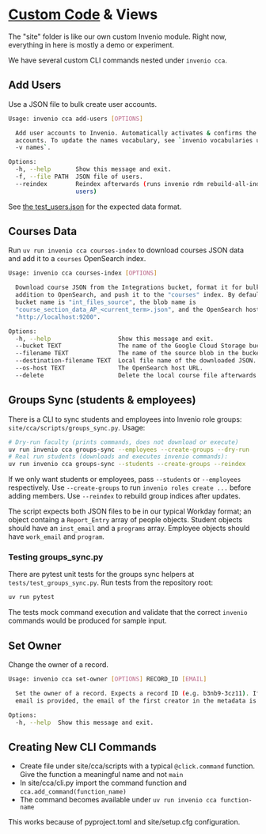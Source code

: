 # [Custom Code](https://inveniordm.docs.cern.ch/operate/code/custom_code/) & Views

The "site" folder is like our own custom Invenio module. Right now, everything in here is mostly a demo or experiment.

We have several custom CLI commands nested under `invenio cca`.

## Add Users

Use a JSON file to bulk create user accounts.

```sh
Usage: invenio cca add-users [OPTIONS]

  Add user accounts to Invenio. Automatically activates & confirms the
  accounts. To update the names vocabulary, see `invenio vocabularies update
  -v names`.

Options:
  -h, --help       Show this message and exit.
  -f, --file PATH  JSON file of users.
  --reindex        Reindex afterwards (runs invenio rdm rebuild-all-indices -o
                   users)
```

See [the test_users.json](../app_data/test_users.json) for the expected data format.

## Courses Data

Run `uv run invenio cca courses-index` to download courses JSON data and add it to a `courses` OpenSearch index.

```sh
Usage: invenio cca courses-index [OPTIONS]

  Download course JSON from the Integrations bucket, format it for bulk
  addition to OpenSearch, and push it to the "courses" index. By default, the
  bucket name is "int_files_source", the blob name is
  "course_section_data_AP_<current_term>.json", and the OpenSearch host is
  "http://localhost:9200".

Options:
  -h, --help                   Show this message and exit.
  --bucket TEXT                The name of the Google Cloud Storage bucket.
  --filename TEXT              The name of the source blob in the bucket.
  --destination-filename TEXT  Local file name of the downloaded JSON.
  --os-host TEXT               The OpenSearch host URL.
  --delete                     Delete the local course file afterwards
```

## Groups Sync (students & employees)

There is a CLI to sync students and employees into Invenio role groups: `site/cca/scripts/groups_sync.py`. Usage:

```sh
# Dry-run faculty (prints commands, does not download or execute)
uv run invenio cca groups-sync --employees --create-groups --dry-run
# Real run students (downloads and executes invenio commands):
uv run invenio cca groups-sync --students --create-groups --reindex
```

If we only want students or employees, pass `--students` or `--employees` respectively. Use `--create-groups` to run `invenio roles create ...` before adding members. Use `--reindex` to rebuild group indices after updates.

The script expects both JSON files to be in our typical Workday format; an object containg a `Report_Entry` array of people objects. Student objects should have an `inst_email` and a `programs` array. Employee objects should have `work_email` and `program`.

### Testing groups_sync.py

There are pytest unit tests for the groups sync helpers at `tests/test_groups_sync.py`. Run tests from the repository root:

```sh
uv run pytest
```

The tests mock command execution and validate that the correct `invenio` commands would be produced for sample input.

## Set Owner

Change the owner of a record.

```sh
Usage: invenio cca set-owner [OPTIONS] RECORD_ID [EMAIL]

  Set the owner of a record. Expects a record ID (e.g. b3nb9-3cz11). If no
  email is provided, the email of the first creator in the metadata is used.

Options:
  -h, --help  Show this message and exit.
```

## Creating New CLI Commands

- Create file under site/cca/scripts with a typical `@click.command` function. Give the function a meaningful name and not `main`
- In site/cca/cli.py import the command function and `cca.add_command(function_name)`
- The command becomes available under `uv run invenio cca function-name`

This works because of pyproject.toml and site/setup.cfg configuration.
